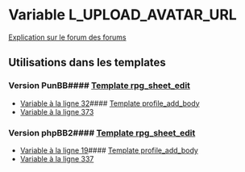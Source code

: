 # Variable L_UPLOAD_AVATAR_URL
[Explication sur le forum des forums](http://forum.forumactif.com/t294113-listing-des-variables#L_UPLOAD_AVATAR_URL)
## Utilisations dans les templates
### Version PunBB#### [Template rpg_sheet_edit](punbb/rpg_sheet_edit.md)
* [Variable à la ligne 32](../punbb/rpg_sheet_edit.tpl#L32)#### [Template profile_add_body](punbb/profile_add_body.md)
* [Variable à la ligne 373](../punbb/profile_add_body.tpl#L373)
### Version phpBB2#### [Template rpg_sheet_edit](subsilver/rpg_sheet_edit.md)
* [Variable à la ligne 19](../subsilver/rpg_sheet_edit.tpl#L19)#### [Template profile_add_body](subsilver/profile_add_body.md)
* [Variable à la ligne 337](../subsilver/profile_add_body.tpl#L337)